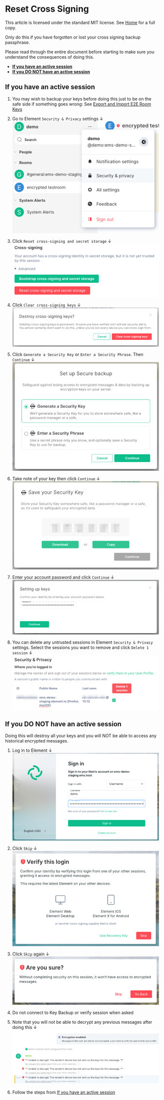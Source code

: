 # Reset Cross Signing

This article is licensed under the standard MIT license. See [Home](index.md) for a full copy.

Only do this if you have forgotten or lost your cross signing backup passphrase.

Please read through the entire document before starting to make sure you understand the consequences of doing this.

* **[If you have an active session](#if-you-have-an-active-session)**
* **[If you DO NOT have an active session](#if-you-do-not-have-an-active-session)**


## If you have an active session

1. You may wish to backup your keys before doing this just to be on the safe side if something goes wrong: See [Export and Import E2E Room Keys](Export-and-Import-E2E-Room-Keys.md)

2. Go to Element `Security & Privacy` settings &#8595;<br />
![](images/Screen%20Shot%202020-07-30%20at%203.02.07%20PM.png)

1. Click `Reset cross-signing and secret storage` &#8595;<br />
![](images/Screen%20Shot%202020-07-30%20at%203.05.05%20PM.png)

1. Click `Clear cross-signing keys` &#8595;<br />
![](images/Screen%20Shot%202020-07-30%20at%203.06.18%20PM.png)

1. Click `Generate a Security Key` or `Enter a Security Phrase`. Then `Continue` &#8595;<br />
![](images/Screen%20Shot%202020-07-30%20at%203.06.50%20PM.png)

1. Take note of your key then click `Continue` &#8595;<br />
![](images/Screen%20Shot%202020-07-30%20at%203.07.52%20PM.png)

1. Enter your account password and click `Continue`  &#8595;<br />
![](images/Screen%20Shot%202020-07-30%20at%203.09.47%20PM.png)

1. You can delete any untrusted sessions in Element `Security & Privacy` settings. Select the sessions you want to remove and click `Delete 1 session` &#8595;<br />
![](images/Screen%20Shot%202020-07-30%20at%203.14.55%20PM.png)


## If you DO NOT have an active session

Doing this will destroy all your keys and you will NOT be able to access any historical encrypted messages.

1. Log in to Element &#8595;<br />
![](images/Screen%20Shot%202020-07-30%20at%202.59.21%20PM.png)

1. Click `Skip` &#8595;<br />
![](images/Screen%20Shot%202020-07-30%20at%203.00.40%20PM.png)

1. Click `Skip` again &#8595;<br />
![](images/Screen%20Shot%202020-07-30%20at%203.01.08%20PM.png)

1. Do not connect to Key Backup or verify session when asked

1. Note that you will not be able to decrypt any previous messages after doing this &#8595;<br />
![](images/Screen%20Shot%202020-07-30%20at%203.12.36%20PM.png)

1. Follow the steps from [If you have an active session](#if-you-have-an-active-session)
